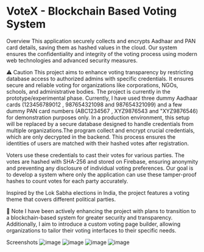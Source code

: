 # VoteX - Blockchain Based Voting System
Overview
This application securely collects and encrypts Aadhaar and PAN card details, saving them as hashed values in the cloud. Our system ensures the confidentiality and integrity of the voting process using modern web technologies and advanced security measures.

⚠ Caution
This project aims to enhance voting transparency by restricting database access to authorized admins with specific credentials. It ensures secure and reliable voting for organizations like corporations, NGOs, schools, and administrative bodies. The project is currently in the prototype/experimental phase. Currently, I have used three dummy Aadhaar cards (123456789012 , 987654321098 and 987654321099) and a few dummy PAN card numbers (ABC1234567 , XYZ9876543 and "XYZ9876546) for demonstration purposes only. In a production environment, this setup will be replaced by a secure database designed to handle credentials from multiple organizations.The program collect and encrypt crucial credentials, which are only decrypted in the backend. This process ensures the identities of users are matched with their hashed votes after registration.

Voters use these credentials to cast their votes for various parties. The votes are hashed with SHA-256 and stored on Firebase, ensuring anonymity and preventing any disclosure of individual voting preferences. Our goal is to develop a system where only the application can use these tamper-proof hashes to count votes for each party accurately.

Inspired by the Lok Sabha elections in India, the project features a voting theme that covers different political parties.

📝 Note
I have been actively enhancing the project with plans to transition to a blockchain-based system for greater security and transparency. Additionally, I aim to introduce a custom voting page builder, allowing organizations to tailor their voting interfaces to their specific needs.

Screenshots
![image](https://github.com/user-attachments/assets/f01edb45-4b0a-4715-8382-ba97a6f81762)
![image](https://github.com/user-attachments/assets/72fd856b-706c-4544-913b-05eb31eecc43)
![image](https://github.com/user-attachments/assets/eb6f5b38-db87-4476-85e3-ece014da4789)
![image](https://github.com/user-attachments/assets/6aa94edd-2c2c-4de4-bd1a-e35572029ebd)

